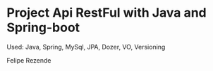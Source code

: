 # Project Api RestFul with Java and Spring-boot

Used: Java, Spring, MySql, JPA, Dozer, VO, Versioning

Felipe Rezende
